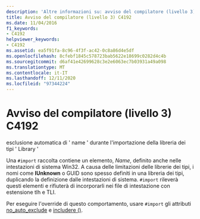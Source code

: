 ```yaml
---
description: 'Altre informazioni su: avviso del compilatore (livello 3) C4192'
title: Avviso del compilatore (livello 3) C4192
ms.date: 11/04/2016
f1_keywords:
- C4192
helpviewer_keywords:
- C4192
ms.assetid: ea5f91fa-8c96-4f3f-ac42-0c8a86d4e5df
ms.openlocfilehash: 8cfebf1845c578723bab5622e18699c0282d4c4b
ms.sourcegitcommit: d6af41e42699628c3e2e6063ec7b03931a49a098
ms.translationtype: MT
ms.contentlocale: it-IT
ms.lasthandoff: 12/11/2020
ms.locfileid: "97344224"
---
```

# <a name="compiler-warning-level-3-c4192"></a>Avviso del compilatore (livello 3) C4192

esclusione automatica di ' name ' durante l'importazione della libreria dei tipi ' Library '

Una `#import` raccolta contiene un elemento, *Name*, definito anche nelle intestazioni di sistema Win32. A causa delle limitazioni delle librerie dei tipi, i nomi come **IUnknown** o GUID sono spesso definiti in una libreria dei tipi, duplicando la definizione dalle intestazioni di sistema. `#import` rileverà questi elementi e rifiuterà di incorporarli nei file di intestazione con estensione tlh e TLI.

Per eseguire l'override di questo comportamento, usare `#import` gli attributi [no_auto_exclude](../../preprocessor/no-auto-exclude.md) e [includere ()](../../preprocessor/include-parens.md).
